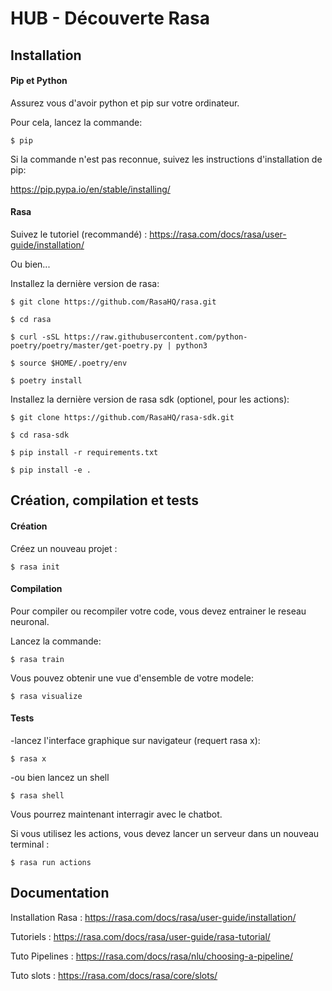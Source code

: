 # HUB - Découverte Rasa

## Installation

#### **Pip et Python**

Assurez vous d'avoir python et pip sur votre ordinateur.

Pour cela, lancez la commande:

`$ pip`

Si la commande n'est pas reconnue, suivez les instructions d'installation de pip:

https://pip.pypa.io/en/stable/installing/

#### **Rasa**

Suivez le tutoriel (recommandé) : https://rasa.com/docs/rasa/user-guide/installation/

Ou bien...

Installez la dernière version de rasa:

`$ git clone https://github.com/RasaHQ/rasa.git`

`$ cd rasa`

`$ curl -sSL https://raw.githubusercontent.com/python-poetry/poetry/master/get-poetry.py | python3`

`$ source $HOME/.poetry/env`

`$ poetry install`

Installez la dernière version de rasa sdk (optionel, pour les actions):

`$ git clone https://github.com/RasaHQ/rasa-sdk.git`

`$ cd rasa-sdk`

`$ pip install -r requirements.txt`

`$ pip install -e .`

## Création, compilation et tests

#### **Création**

Créez un nouveau projet :

`$ rasa init`

#### **Compilation**

Pour compiler ou recompiler votre code, vous devez entrainer le reseau neuronal.

Lancez la commande:

`$ rasa train`

Vous pouvez obtenir une vue d'ensemble de votre modele:

`$ rasa visualize`

#### **Tests**

-lancez l'interface graphique sur navigateur (requert rasa x):

`$ rasa x`

-ou bien lancez un shell

`$ rasa shell`

Vous pourrez maintenant interragir avec le chatbot.

Si vous utilisez les actions, vous devez lancer un serveur dans un nouveau terminal :

`$ rasa run actions`

## Documentation

Installation Rasa : https://rasa.com/docs/rasa/user-guide/installation/

Tutoriels : https://rasa.com/docs/rasa/user-guide/rasa-tutorial/

Tuto Pipelines : https://rasa.com/docs/rasa/nlu/choosing-a-pipeline/

Tuto slots : https://rasa.com/docs/rasa/core/slots/


